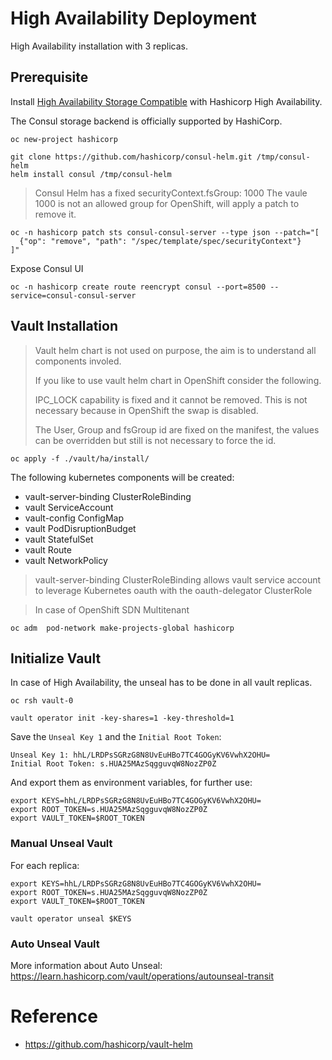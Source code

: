 # High Availability Deployment

High Availability installation with 3 replicas.

## Prerequisite

Install [High Availability Storage Compatible](https://www.vaultproject.io/docs/configuration/storage) with Hashicorp High Availability.

The Consul storage backend is officially supported by HashiCorp.

```
oc new-project hashicorp

git clone https://github.com/hashicorp/consul-helm.git /tmp/consul-helm
helm install consul /tmp/consul-helm
```

>
> Consul Helm has a fixed securityContext.fsGroup: 1000
> The vaule 1000 is not an allowed group for OpenShift, will apply a patch to remove it.
>

```
oc -n hashicorp patch sts consul-consul-server --type json --patch="[
  {"op": "remove", "path": "/spec/template/spec/securityContext"}
]"
```

Expose Consul UI

```
oc -n hashicorp create route reencrypt consul --port=8500 --service=consul-consul-server
```

## Vault Installation

>
> Vault helm chart is not used on purpose, the aim is to understand all components involed.
>
> If you like to use vault helm chart in OpenShift consider the following.
>
> IPC_LOCK capability is fixed and it cannot be removed. This is not necessary because in OpenShift the swap is disabled.
>
> The User, Group and fsGroup id are fixed on the manifest, the values can be overridden but still is not necessary to force the id.
>


```
oc apply -f ./vault/ha/install/
```

The following kubernetes components will be created:

* vault-server-binding ClusterRoleBinding
* vault ServiceAccount
* vault-config ConfigMap
* vault PodDisruptionBudget
* vault StatefulSet
* vault Route
* vault NetworkPolicy


>
> vault-server-binding ClusterRoleBinding allows vault service account to leverage Kubernetes oauth with the oauth-delegator ClusterRole
>

>
> In case of OpenShift SDN Multitenant
>

```
oc adm  pod-network make-projects-global hashicorp
```


## Initialize Vault

In case of High Availability, the unseal has to be done in all vault replicas. 

```
oc rsh vault-0

vault operator init -key-shares=1 -key-threshold=1
```

Save the `Unseal Key 1` and the `Initial Root Token`:

```
Unseal Key 1: hhL/LRDPsSGRzG8N8UvEuHBo7TC4GOGyKV6VwhX2OHU=
Initial Root Token: s.HUA25MAzSqgguvqW8NozZP0Z

```

And export them as environment variables, for further use:

```
export KEYS=hhL/LRDPsSGRzG8N8UvEuHBo7TC4GOGyKV6VwhX2OHU=
export ROOT_TOKEN=s.HUA25MAzSqgguvqW8NozZP0Z
export VAULT_TOKEN=$ROOT_TOKEN
```

### Manual Unseal Vault

For each replica:

```
export KEYS=hhL/LRDPsSGRzG8N8UvEuHBo7TC4GOGyKV6VwhX2OHU=
export ROOT_TOKEN=s.HUA25MAzSqgguvqW8NozZP0Z
export VAULT_TOKEN=$ROOT_TOKEN

vault operator unseal $KEYS
```

### Auto Unseal Vault

More information about Auto Unseal: https://learn.hashicorp.com/vault/operations/autounseal-transit


# Reference
* https://github.com/hashicorp/vault-helm